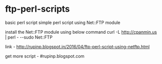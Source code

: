 # ftp-perl-scripts
basic perl script
simple perl script using Net::FTP module


install the Net::FTP module using below command 
curl -L http://cpanmin.us | perl - --sudo Net::FTP

link - http://rupinp.blogspot.in/2016/04/ftp-perl-script-using-netftp.html

get more script - #rupinp.blogspot.com
